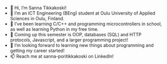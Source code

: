 - 👋 Hi, I’m Sanna Tikkakoski!
- 👀 I’m an ICT Engineering (BEng) student at Oulu University of Applied Sciences in Oulu, Finland.
- 🌱 I’ve been learning C/C++ and programming microcontrollers in school, as well as learning Python in my free time.
- 🤖 Coming up this semester is OOP, databases (SQL) and HTTP protocols, Javascript, and a larger programming project!
- 💞️ I’m looking forward to learning new things about programming and getting my career started! 
- 📫 Reach me at sanna-poritikkakoski on LinkedIn!

<!---
sannatikk/sannatikk is a ✨ special ✨ repository because its `README.md` (this file) appears on your GitHub profile.
You can click the Preview link to take a look at your changes.
--->
